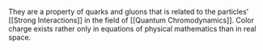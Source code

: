 They are a property of quarks and gluons that is related to the particles' [[Strong Interactions]] in the field of [[Quantum Chromodynamics]]. Color charge exists rather only in equations of physical mathematics than in real space. 